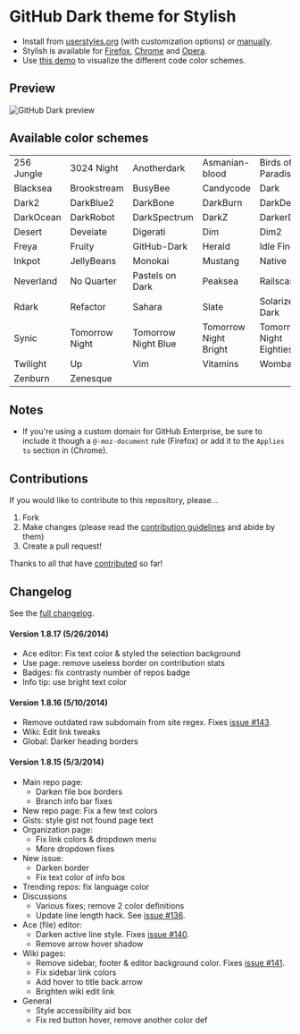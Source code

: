 # GitHub Dark theme for Stylish
- Install from [userstyles.org](http://userstyles.org/styles/37035) (with customization options) or [manually](https://raw.github.com/StylishThemes/GitHub-Dark/master/github-dark.css).
- Stylish is available for [Firefox](https://addons.mozilla.org/en-US/firefox/addon/2108/), [Chrome](https://chrome.google.com/extensions/detail/fjnbnpbmkenffdnngjfgmeleoegfcffe) and [Opera](https://addons.opera.com/en/extensions/details/stylish-for-opera/).
- Use [this demo](http://StylishThemes.github.io/GitHub-Dark/) to visualize the different code color schemes.

## Preview
![GitHub Dark preview](http://i.imgur.com/MsrHuFh.png)

## Available color schemes

|   |   |   |   |   |
| --- | --- | --- | --- | --- |
| 256 Jungle | 3024 Night | Anotherdark | Asmanian-blood | Birds of Paradise |
| Blacksea | Brookstream | BusyBee | Candycode | Dark |
| Dark2 | DarkBlue2 | DarkBone | DarkBurn | DarkDevel |
| DarkOcean | DarkRobot | DarkSpectrum | DarkZ | DarkerDesert |
| Desert | Deveiate | Digerati | Dim | Dim2 |
| Freya | Fruity | GitHub-Dark | Herald | Idle Fingers |
| Inkpot | JellyBeans | Monokai | Mustang | Native |
| Neverland | No Quarter | Pastels on Dark | Peaksea | Railscasts |
| Rdark | Refactor | Sahara | Slate | Solarized Dark |
| Synic | Tomorrow Night | Tomorrow Night Blue | Tomorrow Night Bright | Tomorrow Night Eighties |
| Twilight | Up | Vim | Vitamins | Wombat |
| Zenburn | Zenesque |  |  |  |

## Notes

* If you're using a custom domain for GitHub Enterprise, be sure to include it though a `@-moz-document` rule (Firefox) or add it to the `Applies to` section in (Chrome).

## Contributions

If you would like to contribute to this repository, please...

1. Fork
2. Make changes (please read the [contribution guidelines](https://github.com/StylishThemes/GitHub-Dark/blob/master/CONTRIBUTING.md) and abide by them)
3. Create a pull request!

Thanks to all that have [contributed](https://github.com/StylishThemes/GitHub-Dark/graphs/contributors) so far!

## Changelog

See the [full changelog](https://github.com/StylishThemes/GitHub-Dark/wiki).


#### Version 1.8.17 (5/26/2014)

* Ace editor: Fix text color &amp; styled the selection background
* Use page: remove useless border on contribution stats
* Badges: fix contrasty number of repos badge
* Info tip: use bright text color

#### Version 1.8.16 (5/10/2014)

* Remove outdated raw subdomain from site regex. Fixes [issue #143](https://github.com/StylishThemes/GitHub-Dark/issues/143).
* Wiki: Edit link tweaks
* Global: Darker heading borders

#### Version 1.8.15 (5/3/2014)

* Main repo page:
  * Darken file box borders
  * Branch info bar fixes
* New repo page: Fix a few text colors
* Gists: style gist not found page text
* Organization page:
  * Fix link colors & dropdown menu
  * More dropdown fixes
* New issue:
  * Darken border
  * Fix text color of info box
* Trending repos: fix language color
* Discussions
  * Various fixes; remove 2 color definitions
  * Update line length hack. See [issue #136](https://github.com/StylishThemes/GitHub-Dark/issues/136).
* Ace (file) editor:
  * Darken active line style. Fixes [issue #140](https://github.com/StylishThemes/GitHub-Dark/issues/140).
  * Remove arrow hover shadow
* Wiki pages:
  * Remove sidebar, footer & editor background color. Fixes [issue #141](https://github.com/StylishThemes/GitHub-Dark/issues/141).
  * Fix sidebar link colors
  * Add hover to title back arrow
  * Brighten wiki edit link
* General
  * Style accessibility aid box
  * Fix red button hover, remove another color def
